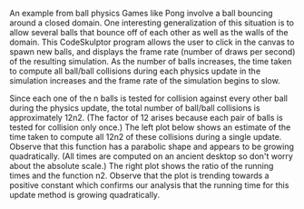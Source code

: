 An example from ball physics
Games like Pong involve a ball bouncing around a closed domain. One interesting generalization of this situation is to allow several balls that bounce off of each other as well as the walls of the domain. This CodeSkulptor program allows the user to click in the canvas to spawn new balls, and displays the frame rate (number of draws per second) of the resulting simulation. As the number of balls increases, the time taken to compute all ball/ball collisions during each physics update in the simulation increases and the frame rate of the simulation begins to slow.

Since each one of the n balls is tested for collision against every other ball during the physics update, the total number of ball/ball collisions is approximately 12n2. (The factor of 12 arises because each pair of balls is tested for collision only once.) The left plot below shows an estimate of the time taken to compute all 12n2 of these collisions during a single update. Observe that this function has a parabolic shape and appears to be growing quadratically. (All times are computed on an ancient desktop so don't worry about the absolute scale.) The right plot shows the ratio of the running times and the function n2. Observe that the plot is trending towards a positive constant which confirms our analysis that the running time for this update method is growing quadratically. 
